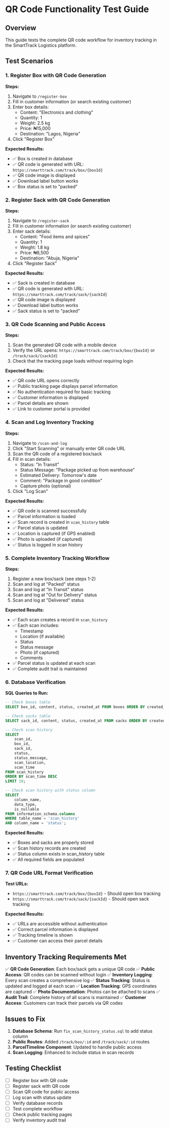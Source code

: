 # QR Code Functionality Test Guide

## Overview

This guide tests the complete QR code workflow for inventory tracking in the SmartTrack Logistics platform.

## Test Scenarios

### 1. Register Box with QR Code Generation

**Steps:**

1. Navigate to `/register-box`
2. Fill in customer information (or search existing customer)
3. Enter box details:
   - Content: "Electronics and clothing"
   - Quantity: 1
   - Weight: 2.5 kg
   - Price: ₦15,000
   - Destination: "Lagos, Nigeria"
4. Click "Register Box"

**Expected Results:**

- ✅ Box is created in database
- ✅ QR code is generated with URL: `https://smarttrack.com/track/box/{boxId}`
- ✅ QR code image is displayed
- ✅ Download label button works
- ✅ Box status is set to "packed"

### 2. Register Sack with QR Code Generation

**Steps:**

1. Navigate to `/register-sack`
2. Fill in customer information (or search existing customer)
3. Enter sack details:
   - Content: "Food items and spices"
   - Quantity: 1
   - Weight: 1.8 kg
   - Price: ₦8,500
   - Destination: "Abuja, Nigeria"
4. Click "Register Sack"

**Expected Results:**

- ✅ Sack is created in database
- ✅ QR code is generated with URL: `https://smarttrack.com/track/sack/{sackId}`
- ✅ QR code image is displayed
- ✅ Download label button works
- ✅ Sack status is set to "packed"

### 3. QR Code Scanning and Public Access

**Steps:**

1. Scan the generated QR code with a mobile device
2. Verify the URL opens: `https://smarttrack.com/track/box/{boxId}` or `/track/sack/{sackId}`
3. Check that the tracking page loads without requiring login

**Expected Results:**

- ✅ QR code URL opens correctly
- ✅ Public tracking page displays parcel information
- ✅ No authentication required for basic tracking
- ✅ Customer information is displayed
- ✅ Parcel details are shown
- ✅ Link to customer portal is provided

### 4. Scan and Log Inventory Tracking

**Steps:**

1. Navigate to `/scan-and-log`
2. Click "Start Scanning" or manually enter QR code URL
3. Scan the QR code of a registered box/sack
4. Fill in scan details:
   - Status: "In Transit"
   - Status Message: "Package picked up from warehouse"
   - Estimated Delivery: Tomorrow's date
   - Comment: "Package in good condition"
   - Capture photo (optional)
5. Click "Log Scan"

**Expected Results:**

- ✅ QR code is scanned successfully
- ✅ Parcel information is loaded
- ✅ Scan record is created in `scan_history` table
- ✅ Parcel status is updated
- ✅ Location is captured (if GPS enabled)
- ✅ Photo is uploaded (if captured)
- ✅ Status is logged in scan history

### 5. Complete Inventory Tracking Workflow

**Steps:**

1. Register a new box/sack (see steps 1-2)
2. Scan and log at "Packed" status
3. Scan and log at "In Transit" status
4. Scan and log at "Out for Delivery" status
5. Scan and log at "Delivered" status

**Expected Results:**

- ✅ Each scan creates a record in `scan_history`
- ✅ Each scan includes:
  - Timestamp
  - Location (if available)
  - Status
  - Status message
  - Photo (if captured)
  - Comments
- ✅ Parcel status is updated at each scan
- ✅ Complete audit trail is maintained

### 6. Database Verification

**SQL Queries to Run:**

```sql
-- Check boxes table
SELECT box_id, content, status, created_at FROM boxes ORDER BY created_at DESC LIMIT 5;

-- Check sacks table
SELECT sack_id, content, status, created_at FROM sacks ORDER BY created_at DESC LIMIT 5;

-- Check scan history
SELECT
    scan_id,
    box_id,
    sack_id,
    status,
    status_message,
    scan_location,
    scan_time
FROM scan_history
ORDER BY scan_time DESC
LIMIT 10;

-- Check scan history with status column
SELECT
    column_name,
    data_type,
    is_nullable
FROM information_schema.columns
WHERE table_name = 'scan_history'
AND column_name = 'status';
```

**Expected Results:**

- ✅ Boxes and sacks are properly stored
- ✅ Scan history records are created
- ✅ Status column exists in scan_history table
- ✅ All required fields are populated

### 7. QR Code URL Format Verification

**Test URLs:**

- `https://smarttrack.com/track/box/{boxId}` - Should open box tracking
- `https://smarttrack.com/track/sack/{sackId}` - Should open sack tracking

**Expected Results:**

- ✅ URLs are accessible without authentication
- ✅ Correct parcel information is displayed
- ✅ Tracking timeline is shown
- ✅ Customer can access their parcel details

## Inventory Tracking Requirements Met

✅ **QR Code Generation**: Each box/sack gets a unique QR code
✅ **Public Access**: QR codes can be scanned without login
✅ **Inventory Logging**: Every scan creates a comprehensive log
✅ **Status Tracking**: Status is updated and logged at each scan
✅ **Location Tracking**: GPS coordinates are captured
✅ **Photo Documentation**: Photos can be attached to scans
✅ **Audit Trail**: Complete history of all scans is maintained
✅ **Customer Access**: Customers can track their parcels via QR codes

## Issues to Fix

1. **Database Schema**: Run `fix_scan_history_status.sql` to add status column
2. **Public Routes**: Added `/track/box/:id` and `/track/sack/:id` routes
3. **ParcelTimeline Component**: Updated to handle public access
4. **Scan Logging**: Enhanced to include status in scan records

## Testing Checklist

- [ ] Register box with QR code
- [ ] Register sack with QR code
- [ ] Scan QR code for public access
- [ ] Log scan with status update
- [ ] Verify database records
- [ ] Test complete workflow
- [ ] Check public tracking pages
- [ ] Verify inventory audit trail

